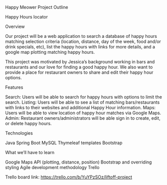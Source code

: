 Happy Meower Project Outline

Happy Hours locator

Overview

Our project will be a web application to search a database of happy hours matching selection criteria (location, distance, day of the week, food and/or drink specials, etc), list the happy hours with links for more details, and a google map plotting matching happy hours.

This project was motivated by Jessica’s background working in bars and restaurants and our love for finding a good happy hour. We also want to provide a place for restaurant owners to share and edit their happy hour options.


Features

Search: Users will be able to search for happy hours with options to limit the search.
Listing: Users will be able to see a list of matching bars/restaurants with links to their websites and additional Happy Hour information. 
Maps: Users will be able to view location of happy hour matches via Google Maps.
Admin: Restaurant owners/administrators will be able sign in to create, edit, or delete happy hours.


Technologies

Java
Spring Boot
MySQL
Thymeleaf templates
Bootstrap


What we’ll have to learn

Google Maps API (plotting, distance, position)
Bootstrap and overriding styling
Agile development methodology
Trello

Trello board link:
https://trello.com/b/YuYPzSOz/liftoff-project
